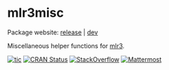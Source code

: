 # mlr3misc

Package website: [release](https://mlr3misc.mlr-org.com/) | [dev](https://mlr3misc.mlr-org.com/dev/)

Miscellaneous helper functions for [mlr3](https://mlr3.mlr-org.com).

<!-- badges: start -->
[![tic](https://github.com/mlr-org/mlr3misc/workflows/tic/badge.svg?branch=main)](https://github.com/mlr-org/mlr3misc/actions)
[![CRAN Status](https://www.r-pkg.org/badges/version-ago/mlr3misc)](https://cran.r-project.org/package=mlr3misc)
[![StackOverflow](https://img.shields.io/badge/stackoverflow-mlr3-orange.svg)](https://stackoverflow.com/questions/tagged/mlr3)
[![Mattermost](https://img.shields.io/badge/chat-mattermost-orange.svg)](https://lmmisld-lmu-stats-slds.srv.mwn.de/mlr_invite/)
<!-- badges: end -->

